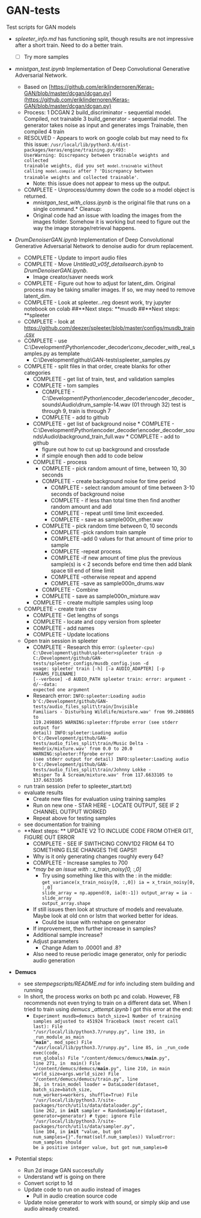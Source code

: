 # GAN-tests
Test scripts for GAN models

* *spleeter_info.md* has functioning split, though results are not impressive after a short train.  Need to do a better train.
	* [ ] Try more samples
* *mnistgan_test.ipynb* Implementation of Deep Convolutional Generative Adversarial Network.
	* Based on [https://github.com/eriklindernoren/Keras-GAN/blob/master/dcgan/dcgan.py](https://github.com/eriklindernoren/Keras-GAN/blob/master/dcgan/dcgan.py)
	* Process:
		1 DCGAN
		2 build_discriminator - sequential model. Compiled, not trainable
		3 build_generator - sequential model. The generator takes noise as input and generates imgs  Trainable, then compiled
		4 train
	* RESOLVED - Appears to work on google colab but may need to fix this issue: <code>/usr/local/lib/python3.6/dist-packages/keras/engine/training.py:493: UserWarning: Discrepancy between trainable weights and collected trainable weights, did you set `model.trainable` without calling `model.compile` after ?
  'Discrepancy between trainable weights and collected trainable'</code>.
		* Note: this issue does not appear to mess up the output.
	* COMPLETE - Unprocess/dummy down the code so a model object is returned.  
		* *mnistgan_test_with_class.ipynb* is the original file that runs on a single command.* Cleanup:
		* Original code had an issue with loading the images from the images folder.  Somehow it is working but need to figure out the way the image storage/retrieval happens. 

* *DrumDenoiserGAN.ipynb* Implementation of Deep Convolutional Generative Adversarial Network to denoise audio for drum replacement.
	* COMPLETE - Update to import audio files
	* COMPLETE - Move *Untitled0_v05f_detailsearch.ipynb* to *DrumDenoiserGAN.ipynb*.
		* Image creator/saver needs work
	* COMPLETE - Figure out how to adjust for latent_dim. Original process may be taking smaller images. If so, we may need to remove latent_dim.
	* COMPLETE -  Look at spleeter...reg doesnt work, try jupyter notebook on colab
	##**Next steps: **musdb
	##**Next steps: **spleeter
	* COMPLETE - look at https://github.com/deezer/spleeter/blob/master/configs/musdb_train.csv
	* COMPLETE - use C:\Development\Python\encoder_decoder\conv_decoder_with_real_samples.py as template
		* C:\Development\github\GAN-tests\spleeter_samples.py
	* COMPLETE - split files in that order, create blanks for other categories
		* COMPLETE - get list of train, test, and validation samples
		* COMPLETE - tom samples
			* COMPLETE - C:\Development\Python\encoder_decoder\encoder_decoder_sounds\Audio\drum_sample-14.wav (01 through 32)
			test is through 9, train is through 7
			* COMPLETE - add to github
		* COMPLETE - get list of background noise
				* COMPLETE - C:\Development\Python\encoder_decoder\encoder_decoder_sounds\Audio\background_train_full.wav
				* COMPLETE - add to github		
			* figure out how to cut up background and crossfade
			* if simple enough then add to code below
		* COMPLETE - process
			* COMPLETE - pick random amount of time, between 10, 30 seconds
			* COMPLETE - create background noise for time period
				* COMPLETE - select random amount of time between 3-10 seconds of background noise
				* COMPLETE - if less than total time then find another random amount and add
				* COMPLETE - repeat until time limit exceeded.
				* COMPLETE - save as sample000n_other.wav
			* COMPLETE - pick random time between 0, 10 seconds 
				* COMPLETE -pick random train sample
				* COMPLETE -add 0 values for that amount of time prior to sample
				* COMPLETE -repeat process.
				* COMPLETE -if new amount of time plus the previous sample(s) is < 2 seconds before end time then add blank space till end of time limit
				* COMPLETE -otherwise repeat and append
				* COMPLETE -save as sample000n_drums.wav
			* COMPLETE - Combine
			* COMPLETE - save as sample000n_mixture.wav
		* COMPLETE - create multiple samples using loop
	* COMPLETE - create train csv
		* COMPLETE - Get lengths of songs
		* COMPLETE - locate and copy version from spleeter
		* COMPLETE - add names
		* COMPLETE - Update locations
	* Open train session in spleeter
		* COMPLETE - Research this error: <code>(spleeter-cpu) C:\Development\github\spleeter>spleeter train -p C:/Development/github/GAN-tests/spleeter_configs/musdb_config.json -d
usage: spleeter train [-h] [-a AUDIO_ADAPTER] [-p PARAMS_FILENAME] [--verbose]
                      -d AUDIO_PATH
spleeter train: error: argument -d/--data: expected one argument</code>
		* Research error: <code>INFO:spleeter:Loading audio b'C:/Development/github/GAN-tests/audio_files_split\\train/Invisible Familiars - Disturbing Wildlife/mixture.wav' from 99.2498865 to 119.2498865
WARNING:spleeter:ffprobe error (see stderr output for detail)
INFO:spleeter:Loading audio b'C:/Development/github/GAN-tests/audio_files_split\\train/Music Delta - Hendrix/mixture.wav' from 0.0 to 20.0
WARNING:spleeter:ffprobe error (see stderr output for detail)
INFO:spleeter:Loading audio b'C:/Development/github/GAN-tests/audio_files_split\\train/Johnny Lokke - Whisper To A Scream/mixture.wav' from 117.6633105 to 137.6633105</code>
	* run train session (refer to spleeter_start.txt)
	* evaluate results
		* Create new files for evaluation using training samples
		* Run on new one - STAR HERE - LOCATE OUTPUT, SEE IF 2 CHANNEL OUTPUT WORKED
		* Repeat above for testing samples
	* see documentation for training	
	* **Next steps: ** UPDATE V2 TO INCLUDE CODE FROM OTHER GIT, FIGURE OUT ERROR
		* COMPLETE - SEE IF SWITHCING CONV1D2 FROM 64 TO SOMETHING ELSE CHANGES THE GAPS!!
		* Why is it only generating changes roughly every 64?
		* COMPLETE - Increase samples to 700
		* **may be an issue with : x_train_noisy[0, :,0]*
			 * Try using something like this with the : in the middle: <code>get_variance(x_train_noisy[0, :,0])
			 ia = x_train_noisy[0, :,0]
slide_array = np.append(0, ia[0:-1])
output_array = ia - slide_array
output_array.shape</code>
		* If still issues then look at structure of models and reevaluate. Maybe look at old cnn or lstm that worked better for ideas.
			* Could be issue with reshape on generator
		* If improvement, then further increase in samples?
		* Additional sample increase?
		* Adjust parameters
			* Change Adam to .00001 and .8?
		* Also need to reuse periodic image generator, only for periodic audio generation

* **Demucs**
	* see *stempegscripts/README.md* for info including stem building and running
	* In short, the process works on both pc and colab. However, FB recommends not even trying to train on a different data set.  When I tried to train using *demucs _attempt.ipynb* I got this error at the end: 
		* <code>Experiment musdb=demucs batch_size=1
Number of training samples adjusted to 451924
Traceback (most recent call last):
  File "/usr/local/lib/python3.7/runpy.py", line 193, in _run_module_as_main
    "__main__", mod_spec)
  File "/usr/local/lib/python3.7/runpy.py", line 85, in _run_code
    exec(code, run_globals)
  File "/content/demucs/demucs/__main__.py", line 271, in <module>
    main()
  File "/content/demucs/demucs/__main__.py", line 210, in main
    world_size=args.world_size)
  File "/content/demucs/demucs/train.py", line 38, in train_model
    loader = DataLoader(dataset, batch_size=batch_size, num_workers=workers, shuffle=True)
  File "/usr/local/lib/python3.7/site-packages/torch/utils/data/dataloader.py", line 262, in __init__
    sampler = RandomSampler(dataset, generator=generator)  # type: ignore
  File "/usr/local/lib/python3.7/site-packages/torch/utils/data/sampler.py", line 104, in __init__
    "value, but got num_samples={}".format(self.num_samples))
ValueError: num_samples should be a positive integer value, but got num_samples=0</code>

* Potential steps:
	* Run 2d image GAN successfully
	* Understand wtf is going on there
	* Convert script to 1d
	* Update code to run on audio instead of images
		* Pull in audio creation source code
	* Update noise generator to work with sound, or simply skip and use audio already created.
	
